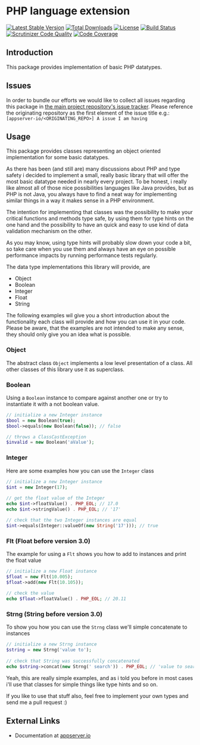# PHP language extension

[![Latest Stable Version](https://img.shields.io/packagist/v/appserver-io/lang.svg?style=flat-square)](https://packagist.org/packages/appserver-io/lang) 
 [![Total Downloads](https://img.shields.io/packagist/dt/appserver-io/lang.svg?style=flat-square)](https://packagist.org/packages/appserver-io/lang)
 [![License](https://img.shields.io/packagist/l/appserver-io/lang.svg?style=flat-square)](https://packagist.org/packages/appserver-io/lang)
 [![Build Status](https://img.shields.io/travis/appserver-io/lang/master.svg?style=flat-square)](http://travis-ci.org/appserver-io/lang)
 [![Scrutinizer Code Quality](https://img.shields.io/scrutinizer/g/appserver-io/lang/master.svg?style=flat-square)](https://scrutinizer-ci.com/g/appserver-io/lang/?branch=master)
 [![Code Coverage](https://img.shields.io/scrutinizer/coverage/g/appserver-io/lang/master.svg?style=flat-square)](https://scrutinizer-ci.com/g/appserver-io/lang/?branch=master)

## Introduction

This package provides implementation of basic PHP datatypes.

## Issues

In order to bundle our efforts we would like to collect all issues regarding this package in [the main project repository's issue tracker](https://github.com/appserver-io/appserver/issues).
Please reference the originating repository as the first element of the issue title e.g.:
`[appserver-io/<ORIGINATING_REPO>] A issue I am having`

## Usage

This package provides classes representing an object oriented implementation for some basic datatypes. 

As there has been (and still are) many discussions about PHP and type safety i decided to implement a small, really
basic library that will offer the most basic datatype needed in nearly every project. To be honest, i really like
almost all of those nice possibilities languages like Java provides, but as PHP is not Java, you always have to find a
neat way for implementing similar things in a way it makes sense in a PHP environment.

The intention for implementing that classes was the possibility to make your critical functions and methods type safe,
by using them for type hints on the one hand and the possibility to have an quick and easy to use kind of data
validation mechanism on the other.

As you may know, using type hints will probably slow down your code a bit, so take care when you use them and
always have an eye on possible performance impacts by running performance tests regularly.

The data type implementations this library will provide, are

* Object
* Boolean
* Integer
* Float
* String

The following examples wil give you a short introduction about the functionality each class will provide and
how you can use it in your code. Please be aware, that the examples are not intended to make any sense, they
should only give you an idea what is possible.

### Object

The abstract class `Object` implements a low level presentation of a class. All other classes of this library use it
as superclass.

### Boolean

Using a `Boolean` instance to compare against another one or try to instantiate it with a not boolean value.

```php
// initialize a new Integer instance
$bool = new Boolean(true);
$bool->equals(new Boolean(false)); // false

// throws a ClassCastException
$invalid = new Boolean('aValue');
```

### Integer

Here are some examples how you can use the `Integer` class

```php
// initialize a new Integer instance
$int = new Integer(17);
	    
// get the float value of the Integer
echo $int->floatValue() . PHP_EOL; // 17.0
echo $int->stringValue() . PHP_EOL; // '17'

// check that the two Integer instances are equal
$int->equals(Integer::valueOf(new String('17'))); // true
```

### Flt (Float before version 3.0)

The example for using a `Flt` shows you how to add to instances
and print the float value

```php
// initialize a new Float instance
$float = new Flt(10.005);
$float->add(new Flt(10.105));
        
// check the value
echo $float->floatValue() . PHP_EOL; // 20.11
```

### Strng (String before version 3.0)

To show you how you can use the `Strng` class we'll simple concatenate
to instances

```php
// initialize a new Strng instance
$string = new Strng('value to');
		
// check that String was successfully concatenated
echo $string->concat(new Strng(' search')) . PHP_EOL; // 'value to search'
```

Yeah, this are really simple examples, and as i told you before in most cases
i'll use that classes for simple things like type hints and so on.

If you like to use that stuff also, feel free to implement your own types and
send me a pull request :)

## External Links

* Documentation at [appserver.io](http://docs.appserver.io)
